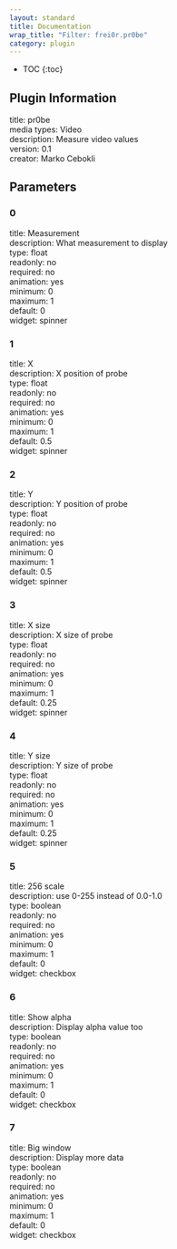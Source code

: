 ```yaml
---
layout: standard
title: Documentation
wrap_title: "Filter: frei0r.pr0be"
category: plugin
---
```

* TOC
{:toc}

## Plugin Information

title: pr0be  
media types:
Video  
description: Measure video values  
version: 0.1  
creator: Marko Cebokli  

## Parameters

### 0

title: Measurement    
description:
What measurement to display  
type: float  
readonly: no  
required: no  
animation: yes  
minimum: 0  
maximum: 1  
default: 0  
widget: spinner  

### 1

title: X    
description:
X position of probe  
type: float  
readonly: no  
required: no  
animation: yes  
minimum: 0  
maximum: 1  
default: 0.5  
widget: spinner  

### 2

title: Y    
description:
Y position of probe  
type: float  
readonly: no  
required: no  
animation: yes  
minimum: 0  
maximum: 1  
default: 0.5  
widget: spinner  

### 3

title: X size    
description:
X size of probe  
type: float  
readonly: no  
required: no  
animation: yes  
minimum: 0  
maximum: 1  
default: 0.25  
widget: spinner  

### 4

title: Y size    
description:
Y size of probe  
type: float  
readonly: no  
required: no  
animation: yes  
minimum: 0  
maximum: 1  
default: 0.25  
widget: spinner  

### 5

title: 256 scale    
description:
use 0-255 instead of 0.0-1.0  
type: boolean  
readonly: no  
required: no  
animation: yes  
minimum: 0  
maximum: 1  
default: 0  
widget: checkbox  

### 6

title: Show alpha    
description:
Display alpha value too  
type: boolean  
readonly: no  
required: no  
animation: yes  
minimum: 0  
maximum: 1  
default: 0  
widget: checkbox  

### 7

title: Big window    
description:
Display more data  
type: boolean  
readonly: no  
required: no  
animation: yes  
minimum: 0  
maximum: 1  
default: 0  
widget: checkbox  

